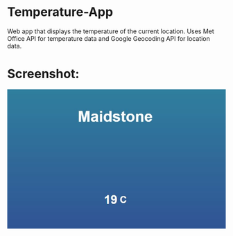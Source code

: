 # Temperature-App
Web app that displays the temperature of the current location. Uses Met Office API for temperature data and Google Geocoding API for location data.

# Screenshot:

<p align="center">
  <img src="Screenshot/Temperature-App-Screenshot.JPG" />
</p>

#
